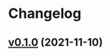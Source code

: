 # Changelog

## [v0.1.0](https://github.com/k1LoW/viagh/compare/5bfcc6cbf93f...v0.1.0) (2021-11-10)

